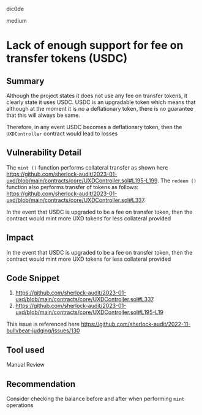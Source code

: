 dic0de

medium

# Lack of enough support for fee on transfer tokens (USDC)

## Summary
Although the project states it does not use any fee on transfer tokens, it clearly state it uses USDC. USDC is an upgradable token which means that although at the moment it is no a deflationary token, there is no guarantee that this will always be same. 

Therefore, in any event USDC becomes a deflationary token, then the `UXDController` contract would lead to losses
## Vulnerability Detail
The `mint ()` function performs collateral transfer as shown here https://github.com/sherlock-audit/2023-01-uxd/blob/main/contracts/core/UXDController.sol#L195-L199.
The `redeem ()` function also performs transfer of tokens as follows: https://github.com/sherlock-audit/2023-01-uxd/blob/main/contracts/core/UXDController.sol#L337. 

In the event that USDC is upgraded to be a fee on transfer token, then the contract would mint more UXD tokens for less collateral provided
## Impact
In the event that USDC is upgraded to be a fee on transfer token, then the contract would mint more UXD tokens for less collateral provided
## Code Snippet
1. https://github.com/sherlock-audit/2023-01-uxd/blob/main/contracts/core/UXDController.sol#L337.
2. https://github.com/sherlock-audit/2023-01-uxd/blob/main/contracts/core/UXDController.sol#L195-L19

This issue is referenced here https://github.com/sherlock-audit/2022-11-bullvbear-judging/issues/130
## Tool used

Manual Review

## Recommendation
Consider checking the balance before and after when performing `mint` operations
